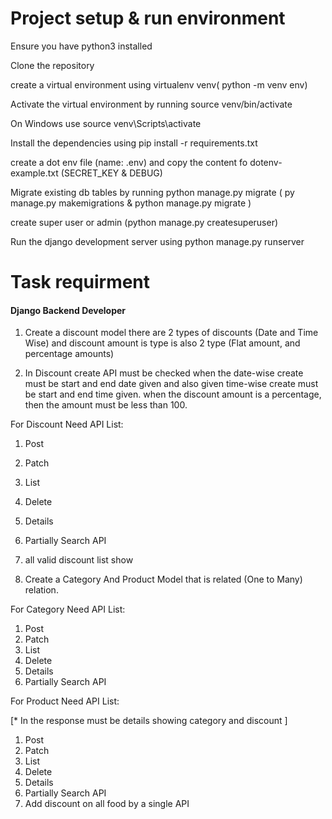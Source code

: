 <h1> Project setup & run environment </h1>

Ensure you have python3 installed

Clone the repository

create a virtual environment using virtualenv venv( python -m venv env)

Activate the virtual environment by running source venv/bin/activate

On Windows use source venv\Scripts\activate

Install the dependencies using pip install -r requirements.txt

create a dot env file (name: .env) and copy the content fo dotenv-example.txt (SECRET_KEY & DEBUG)  

Migrate existing db tables by running python manage.py migrate ( py manage.py makemigrations & python manage.py migrate )

create super user or admin (python manage.py createsuperuser)

Run the django development server using python manage.py runserver






<h1>Task requirment </h1>

<h4>Django Backend Developer</h4> 

1. Create a discount model there are 2 types of discounts (Date and Time Wise) and discount amount is type is also 2 type (Flat amount, and percentage amounts)

2. In Discount create API must be checked when the date-wise create must be start and end date given and also given time-wise create must be start and end time given. when the discount amount is a percentage, then the amount must be less than 100.

For Discount Need API List:
1. Post
2. Patch
3. List
4. Delete
5. Details
6. Partially Search API
7. all valid discount list show

3. Create a Category And Product Model that is related (One to Many) relation.

For Category Need API List:
1. Post
2. Patch
3. List
4. Delete
5. Details
6. Partially Search API






For Product Need API List:

[* In the response must be details showing category and discount ]

1. Post
2. Patch
3. List
4. Delete
5. Details
6. Partially Search API
7. Add discount on all food by a single API
